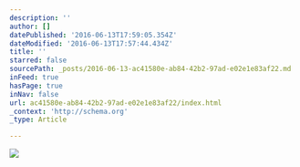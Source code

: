 ```yaml
---
description: ''
author: []
datePublished: '2016-06-13T17:59:05.354Z'
dateModified: '2016-06-13T17:57:44.434Z'
title: ''
starred: false
sourcePath: _posts/2016-06-13-ac41580e-ab84-42b2-97ad-e02e1e83af22.md
inFeed: true
hasPage: true
inNav: false
url: ac41580e-ab84-42b2-97ad-e02e1e83af22/index.html
_context: 'http://schema.org'
_type: Article

---
```

![](https://the-grid-user-content.s3-us-west-2.amazonaws.com/3bafd4e7-e8df-4131-ab1c-dc6c455f7bd0.png)